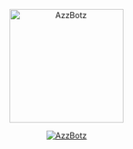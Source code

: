 <p align="center">
<img src="https://media.tenor.com/images/e15cb1453a09e25bab41116d930329bf/tenor.gif" alt="AzzBotz" width="200"/>

<p align="center">
    <a href="http://Wa.me/62859194145686">
        <img
            src="https://readme-typing-svg.herokuapp.com?size=20&width=230&lines=Tetap+Putus+Asa+By+Al+Affandi+🔥"
            alt="AzzBotz"
        />
    </a>
</p>
